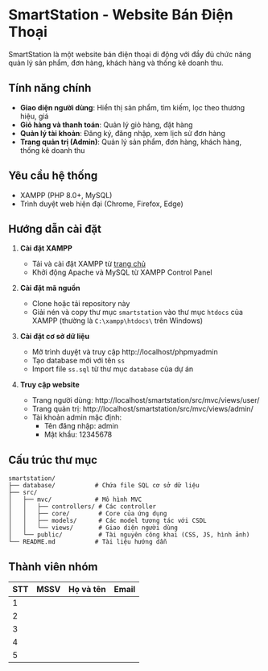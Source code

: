 # SmartStation - Website Bán Điện Thoại

SmartStation là một website bán điện thoại di động với đầy đủ chức năng quản lý sản phẩm, đơn hàng, khách hàng và thống kê doanh thu.

## Tính năng chính

- **Giao diện người dùng**: Hiển thị sản phẩm, tìm kiếm, lọc theo thương hiệu, giá
- **Giỏ hàng và thanh toán**: Quản lý giỏ hàng, đặt hàng
- **Quản lý tài khoản**: Đăng ký, đăng nhập, xem lịch sử đơn hàng
- **Trang quản trị (Admin)**: Quản lý sản phẩm, đơn hàng, khách hàng, thống kê doanh thu

## Yêu cầu hệ thống

- XAMPP (PHP 8.0+, MySQL)
- Trình duyệt web hiện đại (Chrome, Firefox, Edge)

## Hướng dẫn cài đặt

1. **Cài đặt XAMPP**
   - Tải và cài đặt XAMPP từ [trang chủ](https://www.apachefriends.org/download.html)
   - Khởi động Apache và MySQL từ XAMPP Control Panel

2. **Cài đặt mã nguồn**
   - Clone hoặc tải repository này
   - Giải nén và copy thư mục `smartstation` vào thư mục `htdocs` của XAMPP (thường là `C:\xampp\htdocs\` trên Windows)

3. **Cài đặt cơ sở dữ liệu**
   - Mở trình duyệt và truy cập http://localhost/phpmyadmin
   - Tạo database mới với tên `ss`
   - Import file `ss.sql` từ thư mục `database` của dự án

4. **Truy cập website**
   - Trang người dùng: http://localhost/smartstation/src/mvc/views/user/
   - Trang quản trị: http://localhost/smartstation/src/mvc/views/admin/
   - Tài khoản admin mặc định: 
     - Tên đăng nhập: admin
     - Mật khẩu: 12345678

## Cấu trúc thư mục

```
smartstation/
├── database/           # Chứa file SQL cơ sở dữ liệu
├── src/
│   ├── mvc/            # Mô hình MVC
│   │   ├── controllers/ # Các controller
│   │   ├── core/        # Core của ứng dụng
│   │   ├── models/      # Các model tương tác với CSDL
│   │   └── views/       # Giao diện người dùng
│   └── public/          # Tài nguyên công khai (CSS, JS, hình ảnh)
└── README.md           # Tài liệu hướng dẫn
```

## Thành viên nhóm

| STT | MSSV | Họ và tên | Email |
|-----|------|-----------|-------|
| 1   |      |           |       |
| 2   |      |           |       |
| 3   |      |           |       |
| 4   |      |           |       |
| 5   |      |           |       |


